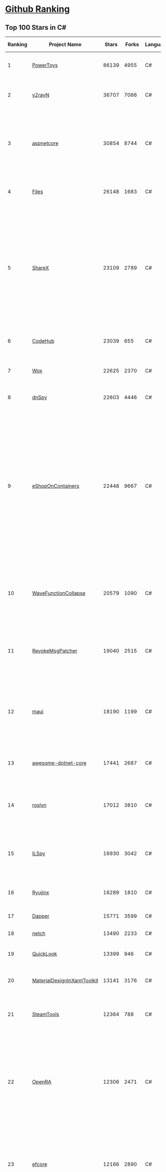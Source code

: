 [Github Ranking](../README.md)
==========

## Top 100 Stars in C\#

| Ranking | Project Name | Stars | Forks | Language | Open Issues | Description | Last Commit |
| ------- | ------------ | ----- | ----- | -------- | ----------- | ----------- | ----------- |
| 1 | [PowerToys](https://github.com/microsoft/PowerToys) | 86139 | 4955 | C# | 4229 | Windows system utilities to maximize productivity | 2023-02-05T17:26:07Z |
| 2 | [v2rayN](https://github.com/2dust/v2rayN) | 36707 | 7066 | C# | 48 | A V2Ray client for Windows, support Xray core and v2fly core | 2023-02-05T12:27:25Z |
| 3 | [aspnetcore](https://github.com/dotnet/aspnetcore) | 30854 | 8744 | C# | 2378 | ASP.NET Core is a cross-platform .NET framework for building modern cloud-based web applications on Windows, Mac, or Linux. | 2023-02-06T01:31:49Z |
| 4 | [Files](https://github.com/files-community/Files) | 26148 | 1683 | C# | 375 | Building the best file manager experience for Windows | 2023-02-06T00:03:46Z |
| 5 | [ShareX](https://github.com/ShareX/ShareX) | 23109 | 2789 | C# | 453 | ShareX is a free and open source program that lets you capture or record any area of your screen and share it with a single press of a key. It also allows uploading images, text or other types of files to many supported destinations you can choose from. | 2023-01-31T06:30:33Z |
| 6 | [CodeHub](https://github.com/CodeHubApp/CodeHub) | 23039 | 655 | C# | 234 | CodeHub is an iOS application written using Xamarin | 2022-06-22T16:14:05Z |
| 7 | [Wox](https://github.com/Wox-launcher/Wox) | 22625 | 2370 | C# | 962 | Launcher for Windows, an alternative to Alfred and Launchy. | 2022-12-27T10:47:18Z |
| 8 | [dnSpy](https://github.com/dnSpy/dnSpy) | 22603 | 4446 | C# | 0 | .NET debugger and assembly editor | 2020-12-20T23:55:15Z |
| 9 | [eShopOnContainers](https://github.com/dotnet-architecture/eShopOnContainers) | 22448 | 9667 | C# | 23 | Cross-platform .NET sample microservices and container based application that runs on Linux Windows and macOS. Powered by .NET 7, Docker Containers and Azure Kubernetes Services. Supports Visual Studio, VS for Mac and CLI based environments with Docker CLI, dotnet CLI, VS Code or any other code editor. | 2023-02-03T09:29:03Z |
| 10 | [WaveFunctionCollapse](https://github.com/mxgmn/WaveFunctionCollapse) | 20579 | 1090 | C# | 1 | Bitmap & tilemap generation from a single example with the help of ideas from quantum mechanics | 2023-01-03T14:09:12Z |
| 11 | [RevokeMsgPatcher](https://github.com/huiyadanli/RevokeMsgPatcher) | 19040 | 2515 | C# | 40 | :trollface: A hex editor for WeChat/QQ/TIM - PC版微信/QQ/TIM防撤回补丁（我已经看到了，撤回也没用了） | 2023-01-15T06:18:35Z |
| 12 | [maui](https://github.com/dotnet/maui) | 18190 | 1199 | C# | 2163 | .NET MAUI is the .NET Multi-platform App UI, a framework for building native device applications spanning mobile, tablet, and desktop. | 2023-02-06T00:17:23Z |
| 13 | [awesome-dotnet-core](https://github.com/thangchung/awesome-dotnet-core) | 17441 | 2687 | C# | 19 | :honeybee: A collection of awesome .NET core libraries, tools, frameworks and software | 2023-02-05T02:49:09Z |
| 14 | [roslyn](https://github.com/dotnet/roslyn) | 17012 | 3810 | C# | 8211 | The Roslyn .NET compiler provides C# and Visual Basic languages with rich code analysis APIs. | 2023-02-05T16:33:20Z |
| 15 | [ILSpy](https://github.com/icsharpcode/ILSpy) | 16930 | 3042 | C# | 191 | .NET Decompiler with support for PDB generation, ReadyToRun, Metadata (&more) - cross-platform! | 2023-02-02T16:49:30Z |
| 16 | [Ryujinx](https://github.com/Ryujinx/Ryujinx) | 16289 | 1810 | C# | 325 | Experimental Nintendo Switch Emulator written in C# | 2023-02-05T21:52:57Z |
| 17 | [Dapper](https://github.com/DapperLib/Dapper) | 15771 | 3599 | C# | 355 | Dapper - a simple object mapper for .Net | 2023-02-02T08:59:41Z |
| 18 | [netch](https://github.com/netchx/netch) | 13490 | 2233 | C# | 15 | A simple proxy client | 2023-02-05T16:05:58Z |
| 19 | [QuickLook](https://github.com/QL-Win/QuickLook) | 13399 | 946 | C# | 363 | Bring macOS “Quick Look” feature to Windows | 2023-01-15T14:07:55Z |
| 20 | [MaterialDesignInXamlToolkit](https://github.com/MaterialDesignInXAML/MaterialDesignInXamlToolkit) | 13141 | 3176 | C# | 168 | Google's Material Design in XAML & WPF, for C# & VB.Net.  | 2023-02-05T22:14:20Z |
| 21 | [SteamTools](https://github.com/BeyondDimension/SteamTools) | 12364 | 788 | C# | 463 | 🛠「Watt Toolkit」是一个开源跨平台的多功能 Steam 工具箱。 | 2023-02-01T23:09:38Z |
| 22 | [OpenRA](https://github.com/OpenRA/OpenRA) | 12306 | 2471 | C# | 1450 | Open Source real-time strategy game engine for early Westwood games such as Command & Conquer: Red Alert written in C# using SDL and OpenGL. Runs on Windows, Linux, *BSD and Mac OS X. | 2023-02-05T19:11:44Z |
| 23 | [efcore](https://github.com/dotnet/efcore) | 12166 | 2890 | C# | 1720 | EF Core is a modern object-database mapper for .NET. It supports LINQ queries, change tracking, updates, and schema migrations. | 2023-02-05T15:20:36Z |
| 24 | [CleanArchitecture](https://github.com/ardalis/CleanArchitecture) | 12028 | 2190 | C# | 16 | Clean Architecture Solution Template: A starting point for Clean Architecture with ASP.NET Core | 2023-01-30T20:03:18Z |
| 25 | [server](https://github.com/bitwarden/server) | 11869 | 1003 | C# | 37 | The core infrastructure backend (API, database, Docker, etc). | 2023-02-04T16:38:35Z |
| 26 | [osu](https://github.com/ppy/osu) | 11675 | 1837 | C# | 942 | rhythm is just a *click* away! | 2023-02-06T00:56:21Z |
| 27 | [AspNetCore.Docs](https://github.com/dotnet/AspNetCore.Docs) | 11326 | 25253 | C# | 415 | Documentation for ASP.NET Core | 2023-02-06T00:44:12Z |
| 28 | [PEASS-ng](https://github.com/carlospolop/PEASS-ng) | 11229 | 2560 | C# | 11 | PEASS - Privilege Escalation Awesome Scripts SUITE (with colors) | 2023-02-05T04:25:52Z |
| 29 | [FastGithub](https://github.com/dotnetcore/FastGithub) | 11220 | 1529 | C# | 105 | github加速神器，解决github打不开、用户头像无法加载、releases无法上传下载、git-clone、git-pull、git-push失败等问题 | 2022-12-08T18:58:24Z |
| 30 | [runtime](https://github.com/dotnet/runtime) | 11182 | 3699 | C# | 8055 | .NET is a cross-platform runtime for cloud, mobile, desktop, and IoT apps. | 2023-02-06T02:53:04Z |
| 31 | [CleanArchitecture](https://github.com/jasontaylordev/CleanArchitecture) | 10900 | 2471 | C# | 21 | Clean Architecture Solution Template for .NET 7 | 2023-02-03T05:02:09Z |
| 32 | [aspnetboilerplate](https://github.com/aspnetboilerplate/aspnetboilerplate) | 10881 | 3686 | C# | 174 | ASP.NET Boilerplate - Web Application Framework | 2023-02-03T13:42:34Z |
| 33 | [N_m3u8DL-CLI](https://github.com/nilaoda/N_m3u8DL-CLI) | 10803 | 1840 | C# | 223 | [.NET] m3u8 downloader 开源的命令行m3u8/HLS/dash下载器，支持普通AES-128-CBC解密，多线程，自定义请求头等. 支持简体中文,繁体中文和英文. English Supported. | 2022-12-08T15:02:46Z |
| 34 | [downkyi](https://github.com/leiurayer/downkyi) | 10624 | 1337 | C# | 289 | 哔哩下载姬downkyi，B站视频下载工具，支持批量下载，支持8K、HDR、杜比视界，提供工具箱（音视频提取、去水印等）。 | 2023-01-15T03:32:40Z |
| 35 | [mono](https://github.com/mono/mono) | 10284 | 3766 | C# | 2106 | Mono open source ECMA CLI, C# and .NET implementation. | 2023-02-06T00:47:52Z |
| 36 | [CMWTAT_Digital_Edition](https://github.com/TGSAN/CMWTAT_Digital_Edition) | 10144 | 1510 | C# | 15 | CloudMoe Windows 10/11 Activation Toolkit get digital license, the best open source Win 10/11 activator in GitHub. GitHub 上最棒的开源 Win10/Win11 数字权利（数字许可证）激活工具！ | 2022-12-12T03:32:24Z |
| 37 | [UnityCsReference](https://github.com/Unity-Technologies/UnityCsReference) | 9988 | 2234 | C# | 0 | Unity C# reference source code. | 2023-02-02T04:13:08Z |
| 38 | [Newtonsoft.Json](https://github.com/JamesNK/Newtonsoft.Json) | 9844 | 3139 | C# | 611 | Json.NET is a popular high-performance JSON framework for .NET | 2023-02-06T02:18:32Z |
| 39 | [lively](https://github.com/rocksdanister/lively) | 9800 | 798 | C# | 201 | Free and open-source software that allows users to set animated desktop wallpapers and screensavers. | 2023-02-04T13:32:27Z |
| 40 | [csharplang](https://github.com/dotnet/csharplang) | 9601 | 973 | C# | 421 | The official repo for the design of the C# programming language | 2023-02-04T00:10:31Z |
| 41 | [abp](https://github.com/abpframework/abp) | 9386 | 2889 | C# | 548 | Open Source Web Application Framework for ASP.NET Core | 2023-02-06T02:54:11Z |
| 42 | [AutoMapper](https://github.com/AutoMapper/AutoMapper) | 9219 | 1703 | C# | 0 | A convention-based object-object mapper in .NET.  | 2023-01-27T13:11:31Z |
| 43 | [MonoGame](https://github.com/MonoGame/MonoGame) | 9177 | 2668 | C# | 699 | One framework for creating powerful cross-platform games. | 2023-01-28T08:49:46Z |
| 44 | [CefSharp](https://github.com/cefsharp/CefSharp) | 9128 | 2850 | C# | 40 | .NET (WPF and Windows Forms) bindings for the Chromium Embedded Framework | 2023-02-03T03:10:07Z |
| 45 | [orleans](https://github.com/dotnet/orleans) | 9112 | 1961 | C# | 416 | Cloud Native application framework for .NET | 2023-02-03T19:59:36Z |
| 46 | [MediatR](https://github.com/jbogard/MediatR) | 9047 | 1034 | C# | 6 | Simple, unambitious mediator implementation in .NET | 2023-02-05T18:51:22Z |
| 47 | [IdentityServer4](https://github.com/IdentityServer/IdentityServer4) | 8981 | 3792 | C# | 0 | OpenID Connect and OAuth 2.0 Framework for ASP.NET Core | 2022-12-13T07:48:19Z |
| 48 | [RestSharp](https://github.com/restsharp/RestSharp) | 8882 | 2271 | C# | 17 | Simple REST and HTTP API Client for .NET | 2023-02-01T14:57:29Z |
| 49 | [SignalR](https://github.com/SignalR/SignalR) | 8816 | 2298 | C# | 24 | Incredibly simple real-time web for .NET | 2023-01-23T12:45:35Z |
| 50 | [BenchmarkDotNet](https://github.com/dotnet/BenchmarkDotNet) | 8662 | 856 | C# | 161 | Powerful .NET library for benchmarking | 2023-01-31T12:20:00Z |
| 51 | [Jackett](https://github.com/Jackett/Jackett) | 8575 | 1035 | C# | 190 | API Support for your favorite torrent trackers | 2023-02-06T02:54:35Z |
| 52 | [FluentTerminal](https://github.com/felixse/FluentTerminal) | 8532 | 433 | C# | 241 | A Terminal Emulator based on UWP and web technologies. | 2023-01-31T19:47:54Z |
| 53 | [winsw](https://github.com/winsw/winsw) | 8468 | 1306 | C# | 148 | A wrapper executable that can run any executable as a Windows service, in a permissive license. | 2023-02-01T12:42:08Z |
| 54 | [duplicati](https://github.com/duplicati/duplicati) | 8418 | 788 | C# | 885 | Store securely encrypted backups in the cloud! | 2023-01-13T23:29:54Z |
| 55 | [Locale-Emulator](https://github.com/xupefei/Locale-Emulator) | 8342 | 711 | C# | 0 | Yet Another System Region and Language Simulator | 2022-04-15T09:55:46Z |
| 56 | [Sonarr](https://github.com/Sonarr/Sonarr) | 8222 | 1102 | C# | 120 | Smart PVR for newsgroup and bittorrent users. | 2023-02-05T19:18:57Z |
| 57 | [modular-monolith-with-ddd](https://github.com/kgrzybek/modular-monolith-with-ddd) | 7937 | 1190 | C# | 41 | Full Modular Monolith application with Domain-Driven Design approach. | 2023-01-23T06:54:13Z |
| 58 | [Terminal.Gui](https://github.com/gui-cs/Terminal.Gui) | 7889 | 586 | C# | 81 | Cross Platform Terminal UI toolkit for .NET | 2023-02-06T02:57:00Z |
| 59 | [FluentValidation](https://github.com/FluentValidation/FluentValidation) | 7884 | 1106 | C# | 3 | A popular .NET validation library for building strongly-typed validation rules. | 2023-01-30T14:21:11Z |
| 60 | [WeiXinMPSDK](https://github.com/JeffreySu/WeiXinMPSDK) | 7694 | 4269 | C# | 198 | 微信全平台 SDK Senparc.Weixin for C#，支持 .NET Framework 及 .NET Core、.NET 6.0、.NET 7.0。已支持微信公众号、小程序、小游戏、微信支付、企业微信/企业号、开放平台、JSSDK、微信周边等全平台。 WeChat SDK for C#. | 2023-02-04T12:52:07Z |

